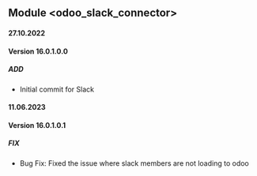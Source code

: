 ## Module <odoo_slack_connector>

#### 27.10.2022
#### Version 16.0.1.0.0
##### ADD
- Initial commit for Slack

#### 11.06.2023
#### Version 16.0.1.0.1
##### FIX
- Bug Fix: Fixed the issue where slack members are not loading to odoo